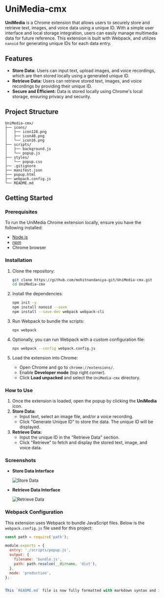 # UniMedia-cmx

**UniMedia** is a Chrome extension that allows users to securely store and retrieve text, images, and voice data using a unique ID. With a simple user interface and local storage integration, users can easily manage multimedia data for future reference. This extension is built with Webpack, and utilizes `nanoid` for generating unique IDs for each data entry.

## Features

- **Store Data:** Users can input text, upload images, and voice recordings, which are then stored locally using a generated unique ID.
- **Retrieve Data:** Users can retrieve stored text, images, and voice recordings by providing their unique ID.
- **Secure and Efficient:** Data is stored locally using Chrome's local storage, ensuring privacy and security.

## Project Structure

```
UniMedia-cmx/
├── icons/
│   ├── icon128.png
│   ├── icon48.png
│   └── icon16.png
├── scripts/
│   ├── background.js
│   └── popup.js
├── styles/
│   └── popup.css
├── .gitignore
├── manifest.json
├── popup.html
├── webpack.config.js
└── README.md
```

## Getting Started

### Prerequisites

To run the UniMedia Chrome extension locally, ensure you have the following installed:

- [Node.js](https://nodejs.org/)
- [npm](https://www.npmjs.com/)
- Chrome browser

### Installation

1. Clone the repository:

   ```bash
   git clone https://github.com/mohitnandaniya-git/UniMedia-cmx.git
   cd UniMedia-cmx
   ```

2. Install the dependencies:

   ```bash
   npm init -y
   npm install nanoid --save
   npm install --save-dev webpack webpack-cli
   ```

3. Run Webpack to bundle the scripts:

   ```bash
   npx webpack
   ```

4. Optionally, you can run Webpack with a custom configuration file:

   ```bash
   npx webpack --config webpack.config.js
   ```

5. Load the extension into Chrome:
   - Open Chrome and go to `chrome://extensions/`.
   - Enable **Developer mode** (top right corner).
   - Click **Load unpacked** and select the `UniMedia-cmx` directory.

### How to Use

1. Once the extension is loaded, open the popup by clicking the **UniMedia** icon.
2. **Store Data:**
   - Input text, select an image file, and/or a voice recording.
   - Click "Generate Unique ID" to store the data. The unique ID will be displayed.
3. **Retrieve Data:**
   - Input the unique ID in the "Retrieve Data" section.
   - Click "Retrieve" to fetch and display the stored text, image, and voice data.

### Screenshots

- **Store Data Interface**

  ![Store Data](https://via.placeholder.com/300x200?text=Store+Data+Interface)

- **Retrieve Data Interface**

  ![Retrieve Data](https://via.placeholder.com/300x200?text=Retrieve+Data+Interface)

### Webpack Configuration

This extension uses Webpack to bundle JavaScript files. Below is the `webpack.config.js` file used for this project:

```javascript
const path = require('path');

module.exports = {
  entry: './scripts/popup.js',
  output: {
    filename: 'bundle.js',
    path: path.resolve(__dirname, 'dist'),
  },
  mode: 'production',
};


This `README.md` file is now fully formatted with markdown syntax and includes placeholders for images. You can add actual screenshots later by replacing the URLs in the image sections.
```
